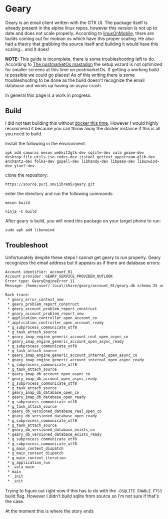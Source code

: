 # Geary

Geary is an email client written with the GTK UI. The package itself is already present in the alpine linux repos, however this version is not up to date and does not scale properly. According to [linuxOnMobile](https://linmob.net/2020/07/31/pinephone-daily-driver-challenge-part3-reading-apps-and-email.html#special-email), there are builds coming out for mobian os which have this proper scaling. He also had a theory that grabbing the source itself and building it would have this scaling... and it does!

**NOTE:** This guide is incomplete, there is some troubleshooting left to do. According to [The postmarketOs mastadon](https://fosstodon.org/@postmarketOS/104978710529782231) the setup wizard is not optimized for smaller screens at this time on postmarketOs. If getting a working build is possible we could go places!
As of this writing there is some troubleshooting to be done as the build doesn't recognize the email database and winds up having an async crash.

In general this page is a work in progress.

## Build

I did not test building this without [docker this time](./dockerSetup.md). However I would highly recommend it because you can throw away the docker instance if this is all you need to build.

Install the following in the environment:

```apk add samurai meson webkit2gtk-dev sqlite-dev vala gmime-dev desktop-file-utils iso-codes-dev itstool gettext appstream-glib-dev enchant2-dev folks-dev gspell-dev libhandy-dev libpeas-dev libunwind-dev ytnef-dev```

clone the repository:

`https://source.puri.sm/Librem5/geary.git`

enter the directory and run the following commands:

`meson build`

`ninja -C build`

After geary is build, you will need this package on your target phone to run:

`sudo apk add libunwind`

## Troubleshoot

Unfortunately despite these steps I cannot get geary to run properly. Geary recognizes the email address but it appears as if there are database errors:

```txt
Account identifier: account_01
Account provider: GEARY_SERVICE_PROVIDER_OUTLOOK
Error type: GearyEngineError 11
Message: /home/user/.local/share/geary/account_01/geary.db schema 25 unknown to current schema plan

Back trace:
 * geary_error_context_new
 * geary_problem_report_construct
 * geary_account_problem_report_construct
 * geary_account_problem_report_new
 * application_controller_open_account_co
 * application_controller_open_account_ready
 * g_subprocess_communicate_utf8
 * g_task_attach_source
 * geary_imap_engine_generic_account_real_open_async_co
 * geary_imap_engine_generic_account_open_async_ready
 * g_subprocess_communicate_utf8
 * g_task_attach_source
 * geary_imap_engine_generic_account_internal_open_async_co
 * geary_imap_engine_generic_account_internal_open_async_ready
 * g_subprocess_communicate_utf8
 * g_task_attach_source
 * geary_imap_db_account_open_async_co
 * geary_imap_db_account_open_async_ready
 * g_subprocess_communicate_utf8
 * g_task_attach_source
 * geary_imap_db_database_open_co
 * geary_imap_db_database_open_ready
 * g_subprocess_communicate_utf8
 * g_task_attach_source
 * geary_db_versioned_database_real_open_co
 * geary_db_versioned_database_open_ready
 * g_subprocess_communicate_utf8
 * g_task_attach_source
 * geary_db_versioned_database_exists_co
 * geary_db_versioned_database_exists_ready
 * g_subprocess_communicate_utf8
 * g_subprocess_communicate_utf8
 * g_main_context_dispatch
 * g_main_context_dispatch
 * g_main_context_iteration
 * g_application_run
 * _vala_main
 * main
 * _init
 * _init
```

Trying to figure out right now if this has to do with the `-DSQLITE_ENABLE_FTS3` build flag. However I didn't build sqlite from source so I'm not sure if that's the case.

At the moment this is where the story ends